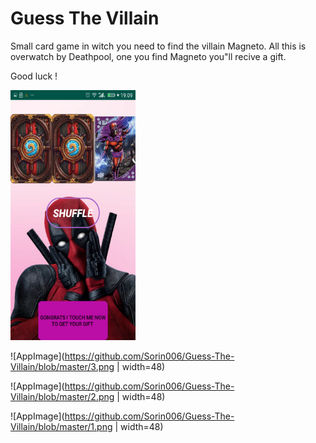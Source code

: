# Guess The Villain


Small card game in witch you need to find the villain Magneto. All this is overwatch by Deathpool, one you find Magneto you"ll recive a gift.

Good luck !

<img src="https://github.com/Sorin006/Guess-The-Villain/blob/master/3.png" height="400" width="200">


![AppImage](https://github.com/Sorin006/Guess-The-Villain/blob/master/3.png | width=48)


![AppImage](https://github.com/Sorin006/Guess-The-Villain/blob/master/2.png | width=48)

![AppImage](https://github.com/Sorin006/Guess-The-Villain/blob/master/1.png | width=48)
